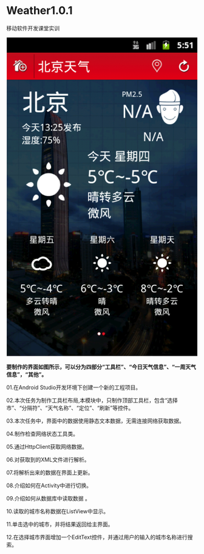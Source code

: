 ﻿# Weather1.0.1
移动软件开发课堂实训

![Aaron Swartz](https://github.com/ElonBrown/Weather1.0.1/blob/master/01.png)

**要制作的界面如图所示，可以分为四部分“工具栏”、“今日天气信息”、“一周天气信息”，“其他”。**

01.在Android Studio开发环境下创建一个新的工程项目。

02.本次任务为制作工具栏布局,本模块中，只制作顶部工具栏，包含“选择市”、“分隔符”、“天气名称”、“定位”、“刷新”等控件。

03.本次任务中，界面中的数据使用静态文本数据，无需连接网络获取数据。

04.制作检查网络状态工具类。

05.通过HttpClient获取网络数据。

06.对获取到的XML文件进行解析。

07.将解析出来的数据在界面上更新。

08.介绍如何在Activity中进行切换。

09.介绍如何从数据库中读取数据 。

10.读取的城市名称数据在ListView中显示。

11.单击选中的城市，并将结果返回给主界面。

12.在选择城市界面增加一个EditText控件，并通过用户的输入的城市名称进行搜索。


